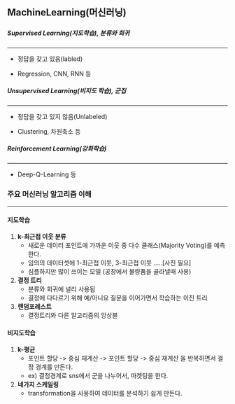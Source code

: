 ## MachineLearning(머신러닝)

### 

##### Supervised Learning(지도학습), 분류와 회귀

---

* 정답을 갖고 있음(labled)

* Regression, CNN, RNN 등

##### Unsupervised Learning(비지도 학습), 군집

---

* 정답을 갖고 있지 않음(Unlabeled)

* Clustering, 차원축소 등

##### Reinforcement Learning(강화학습)

---

* Deep-Q-Learning 등





### 주요 머신러닝 알고리즘 이해

---

#### 지도학습

1. **k-최근접 이웃 분류**
   * 새로운 데이터 포인트에 가까운 이웃 중 다수 클래스(Majority Voting)를 예측한다.
   * 임의의 데이터셋에 1-최근접 이웃, 3-최근접 이웃 .....[사진 필요]
   * 심플하지만 많이 쓰이는 모델 (공장에서 불량품을 골라낼때 사용)
2. **결정 트리**
   * 분류와 회귀에 널리 사용됨
   * 결정에 다다르기 위해 예/아니요 질문을 이어가면서 학습하는 이진 트리
3. **랜덤포레스트**
   * 결정트리와 다른 알고리즘의 앙상블

#### 비지도학습

1. **k-평균**
   * 포인트 할당 -> 중심 재계산 -> 포인트 할당 -> 중심 재계산 을 반복하면서 결정 경계를 만든다.
   * ex) 결정경계로 sns에서 군을 나누어서, 마켓팅을 한다.
2. **네가지 스케일링**
   * transformation을 사용하여 데이터를 분석하기 쉽게 만든다.